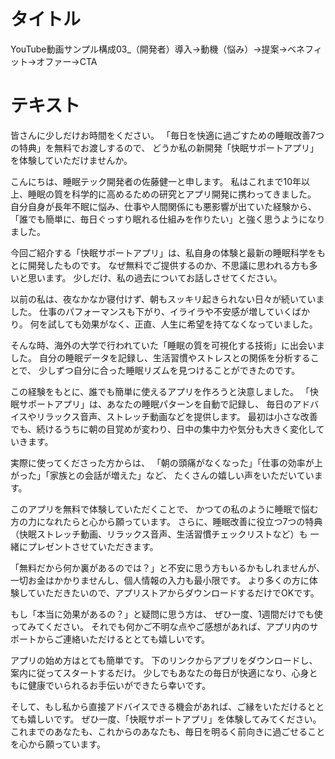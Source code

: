 # タイトル
YouTube動画サンプル構成03_（開発者）導入→動機（悩み）→提案→ベネフィット→オファー→CTA

# テキスト

皆さんに少しだけお時間をください。
「毎日を快適に過ごすための睡眠改善7つの特典」を無料でお渡しするので、
どうか私の新開発「快眠サポートアプリ」を体験していただけませんか。

こんにちは、睡眠テック開発者の佐藤健一と申します。
私はこれまで10年以上、睡眠の質を科学的に高めるための研究とアプリ開発に携わってきました。
自分自身が長年不眠に悩み、仕事や人間関係にも悪影響が出ていた経験から、
「誰でも簡単に、毎日ぐっすり眠れる仕組みを作りたい」と強く思うようになりました。

今回ご紹介する「快眠サポートアプリ」は、私自身の体験と最新の睡眠科学をもとに開発したものです。
なぜ無料でご提供するのか、不思議に思われる方も多いと思います。
少しだけ、私の過去についてお話しさせてください。

以前の私は、夜なかなか寝付けず、朝もスッキリ起きられない日々が続いていました。
仕事のパフォーマンスも下がり、イライラや不安感が増していくばかり。
何を試しても効果がなく、正直、人生に希望を持てなくなっていました。

そんな時、海外の大学で行われていた「睡眠の質を可視化する技術」に出会いました。
自分の睡眠データを記録し、生活習慣やストレスとの関係を分析することで、
少しずつ自分に合った睡眠リズムを見つけることができたのです。

この経験をもとに、誰でも簡単に使えるアプリを作ろうと決意しました。
「快眠サポートアプリ」は、あなたの睡眠パターンを自動で記録し、
毎日のアドバイスやリラックス音声、ストレッチ動画などを提供します。
最初は小さな改善でも、続けるうちに朝の目覚めが変わり、日中の集中力や気分も大きく変化していきます。

実際に使ってくださった方からは、
「朝の頭痛がなくなった」「仕事の効率が上がった」「家族との会話が増えた」など、
たくさんの嬉しい声をいただいています。

このアプリを無料で体験していただくことで、
かつての私のように睡眠で悩む方の力になれたらと心から願っています。
さらに、睡眠改善に役立つ7つの特典（快眠ストレッチ動画、リラックス音声、生活習慣チェックリストなど）も
一緒にプレゼントさせていただきます。

「無料だから何か裏があるのでは？」と不安に思う方もいるかもしれませんが、
一切お金はかかりませんし、個人情報の入力も最小限です。
より多くの方に体験していただきたいので、アプリストアからダウンロードするだけでOKです。

もし「本当に効果があるの？」と疑問に思う方は、
ぜひ一度、1週間だけでも使ってみてください。
それでも何かご不明な点やご感想があれば、アプリ内のサポートからご連絡いただけるととても嬉しいです。

アプリの始め方はとても簡単です。
下のリンクからアプリをダウンロードし、案内に従ってスタートするだけ。
少しでもあなたの毎日が快適になり、心身ともに健康でいられるお手伝いができたら幸いです。

そして、もし私から直接アドバイスできる機会があれば、ご縁をいただけるととても嬉しいです。
ぜひ一度、「快眠サポートアプリ」を体験してみてください。
これまでのあなたも、これからのあなたも、毎日を明るく前向きに過ごせることを心から願っています。